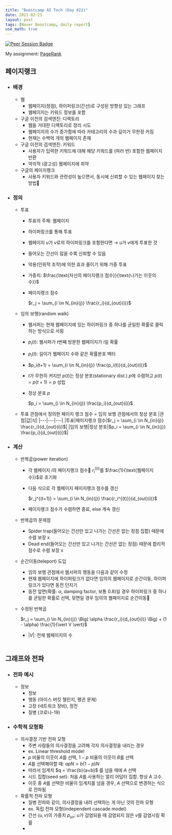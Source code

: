 ```yaml
---
title: "Boostcamp AI Tech (Day 022)"
date: 2021-02-23
layout: post
tags: [Naver Boostcamp, daily report]
use_math: true
---
```


[![Peer Session Badge](https://img.shields.io/badge/Peer%20Session-CC527A?style=flat)](../peer_session/day022.html)

My assignment: [PageRank](https://colab.research.google.com/drive/1aXOBfIQm4fJNfgr8_RRdgyJ-s5F-rK6-?usp=sharing)

## 페이지랭크
* ### 배경
    * 웹
        * 웹페이지(정점), 하이퍼링크(간선)로 구성된 방향성 있는 그래프
        * 웹페이지는 키워드 정보를 포함
    * 구글 이전의 검색엔진: 디렉토리
        * 웹을 거대한 디렉토리로 정리 시도
        * 웹페이지의 수가 증가함에 따라 카테고리의 수과 깊이가 무한정 커짐
        * 현재는 수백억 개의 웹페이지 존재
    * 구글 이전의 검색엔진: 키워드
        * 사용자가 입력한 키워드에 대해 해당 키워드를 (여러 번) 포함한 웹페이지 반환
        * 악의적 (광고성) 웹페이지에 취약
    * 구글의 페이지랭크
        * 사용자 키워드와 관련성이 높으면서, 동시에 신뢰할 수 있는 웹페이지 찾는 방법

* ### 정의
    * 투표
        * 투표의 주체: 웹페이지
        * 하이퍼링크를 통해 투표
        * 웹페이지 $u$가 $v$로의 하이퍼링크를 포함한다면 $\rightarrow$ $u$가 $v$에게 투표한 것
        * 들어오는 간선이 많을 수록 신뢰할 수 있음
        * 악용(인위적 조작)에 의한 효과 줄이기 위해 가중 투표
        * 가중치: $\frac{\text{자신의 페이지랭크 점수}}{\text{나가는 이웃의 수}}$
        * 페이지랭크 점수
        
            $r_j = \sum_{i \in N_{in}(j)} \frac{r_i}{d_{out}(i)}$
    * 임의 보행(random walk)
        * 웹서퍼는 현재 웹페이지에 있는 하이퍼링크 중 하나를 균일한 확률로 클릭하는 방식으로 서핑
        * $p_i(t)$: 웹서퍼가 $t$번째 방문한 웹페이지가 i일 확률
        * $p_i(t)$: 길이가 웹페이지 수와 같은 확률분포 벡터
        * $p_i(t+1) = \sum_{i \in N_{in}(j)} \frac{p_i(t)}{d_{out}(i)}$
        * $t$가 무한히 커지만 $p(t)$는 정상 분포(stationary dist.) $p$에 수렴하고 $p(t) = p(t+1) = p$ 성립
        * 정상 분포 $p$
        
            $p_i = \sum_{i \in N_{in}(j)} \frac{p_i}{d_{out}(i)}$

    * 투표 관점에서 정의한 페이지 랭크 점수 = 임의 보행 관점에서의 정상 분포
        |관점|값|식|
        |---|---|---|
        |투표|페이지랭크 점수|$r_j = \sum_{i \in N_{in}(j)} \frac{r_i}{d_{out}(i)}$|
        |임의 보행|정상 분포|$p_i = \sum_{i \in N_{in}(j)} \frac{p_i}{d_{out}(i)}$|
* ### 계산
    * 반복곱(power iteration)
        * 각 웹페이지 $i$의 페이지랭크 점수 $r_i^{(0)}$를 $\frac{1}{\text{웹페이지 수}}$로 초기화
        * 다음 식으로 각 웹페이지 페이지랭크 점수를 갱신

            $r_j^{(t+1)} = \sum_{i \in N_{in}(j)} \frac{r_i^{(t)}}{d_{out}(i)}$

        * 페이지랭크 점수가 수렴하면 종료, else 계속 갱신
    * 반복곱의 문제점
        * Spider trap(들어오는 간선만 있고 나가는 간선은 없는 정점 집합) 때문에 수렴 보장 x
        * Dead end(들어오는 간선만 있고 나가는 간선은 없는 정점) 때문에 합리적 점수로 수렴 보장 x
    * 순간이동(teleport) 도입
        * 임의 보행 관점에서 웹서퍼의 행동을 다음과 같이 수정
        * 현재 웹페이지에 하이퍼링크가 없다면 임의의 웹페이지로 순간이동, 하이퍼링크가 있다면 동전 던지기
        * 동전 앞면(확률: $\alpha$, damping factor, 보통 0.8)일 경우 하이퍼링크 중 하나를 균일한 확률로 선택, 뒷면일 경우 임의의 웹페이지로 순간이동
    * 수정된 반복곱

        $r_j = \sum_{i \in N_{in}(j)} \Big( \alpha \frac{r_i}{d_{out}(i)} \Big) + (1 - \alpha) \frac{1}{\vert V \vert}$

        * $\vert V \vert$: 전체 웹페이지의 수
<br><br>

## 그래프와 전파
* ### 전파 예시
    * 정보
        * 정보
        * 행동 (아이스 버킷 챌린지, 펭귄 문제)
        * 고장 (네트워크 장비), 정전
        * 질병 (코로나-19)
* ### 수학적 모형화
    * 의사결정 기반 전파 모형
        * 주변 사람들의 의사결정을 고려해 각자 의사결정을 내리는 경우
        * ex. Linear threshold model
        * $p$ 비율의 이웃이 $A$를 선택, $1-p$ 비율의 이웃이 $B$를 선택
        * $A$를 선택해야할 때: $apN > b(1-p)N$
        * 따라서 임계치 $q = \frac{b}{a+b}$ 를 넘을 때에 $A$ 선택
        * 시드 집합(seed set): 처음 $A$를 사용하는 얼리 어답터 집합. 항상 $A$ 고수
        * 이웃 중 $A$를 선택한 비율이 임계치를 넘을 경우, $A$ 선택으로 변경하는 식으로 전파됨
    * 확률적 전파 모형
        * 질병 전파와 같이, 의사결정을 내려 선택하는 게 아닌 것의 전파 모형
        * ex. 독립 전파 모형(independent cascade model)
        * 간선 $(u,v)$의 가중치 $p_{uv}$: $u$가 감염되을 때 감염되지 않은 $v$를 감염시킬 확률
        * 
